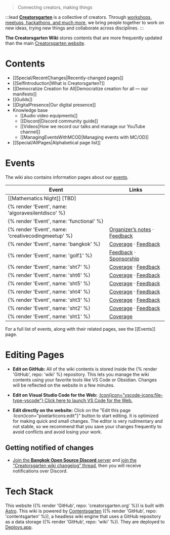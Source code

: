 > Connecting creators, making things

:::lead
**[Creatorsgarten](https://creatorsgarten.org/)** is a collective of creators. Through [workshops, meetups, hackathons, and much more](https://creatorsgarten.org/events/), we bring people together to work on new ideas, trying new things and collaborate across disciplines.
:::

**The Creatorsgarten Wiki** stores contents that are more frequently updated than the main [Creatorsgarten website][main-site].

[main-site]: https://creatorsgarten.org/

# Contents

- [[Special/RecentChanges|Recently-changed pages]]
- [[SelfIntroduction|What is Creatorsgarten?]]
- [[Democratize Creation for All|Democratize creation for all — our manifesto]]
- [[Guilds]]
- [[DigitalPresence|Our digital presence]]
- Knowledge base
  - [[Audio video equipments]]
  - [[Discord|Discord community guide]]
  - [[Videos|How we record our talks and manage our YouTube channel]]
  - [[ManagingEventsWithMCOD|Managing events with MC/OD]]
- [[Special/AllPages|Alphabetical page list]]

# Events

The wiki also contains information pages about our [events](/events/).

| Event | Links |
| --- | --- |
| [[Mathematics Night]] [TBD]
| {% render 'Event', name: 'algoravesilentdisco' %}
| {% render 'Event', name: 'functional' %}
| {% render 'Event', name: 'creativecodingmeetup' %} | [Organizer’s notes](/wiki/OrganizerNotes/creativecodingmeetup) &middot; [Feedback](/wiki/Feedback/creativecodingmeetup) |
| {% render 'Event', name: 'bangkok' %} | [Coverage](/wiki/Coverage/bangkok) &middot; [Feedback](/wiki/Feedback/bangkok) |
| {% render 'Event', name: 'golf1' %} | [Feedback](/wiki/Feedback/golf1) &middot; [Sponsorship](/wiki/Sponsorship/golf1) |
| {% render 'Event', name: 'sht7' %} | [Coverage](/wiki/Coverage/sht7) &middot; [Feedback](/wiki/Feedback/sht7) |
| {% render 'Event', name: 'sht6' %} | [Coverage](/wiki/Coverage/sht6) &middot; [Feedback](/wiki/Feedback/sht6) |
| {% render 'Event', name: 'sht5' %} | [Coverage](/wiki/Coverage/sht5) &middot; [Feedback](/wiki/Feedback/sht5) |
| {% render 'Event', name: 'sht4' %} | [Coverage](/wiki/Coverage/sht4) &middot; [Feedback](/wiki/Feedback/sht4) |
| {% render 'Event', name: 'sht3' %} | [Coverage](/wiki/Coverage/sht3) &middot; [Feedback](/wiki/Feedback/sht3) |
| {% render 'Event', name: 'sht2' %} | [Coverage](/wiki/Coverage/sht2) &middot; [Feedback](/wiki/Feedback/sht2) |
| {% render 'Event', name: 'sht1' %} | [Coverage](/wiki/Coverage/sht1) |

For a full list of events, along with their related pages, see the [[Events]] page.

# Editing Pages

- **Edit on GitHub:** All of the wiki contents is stored inside the {% render 'GitHub', repo: 'wiki' %} repository. This lets you manage the wiki contents using your favorite tools like VS Code or Obsidian. Changes will be reflected on the website in a few minutes.

- **Edit on Visual Studio Code for the Web:** [:Icon{icon="vscode-icons:file-type-vscode"} Click here to launch VS Code for the Web.](https://vscode.dev/github/creatorsgarten/wiki)

- **Edit directly on the website:** Click on the "Edit this page :Icon{icon="pixelarticons:edit"}" button to start editing. It is optimized for making quick and small changes. The editor is very rudimentary and not stable, so we recommend that you save your changes frequently to avoid conflicts and avoid losing your work.

## Getting notified of changes

- [Join the **Bangkok Open Source Discord** server](https://grtn.org/bkkoss-discord) and [join the “Creatorsgarten wiki changelog” thread](https://discord.com/channels/1062609208106832002/1085847407583055883), then you will receive notifications over Discord.

# Tech Stack

This website ({% render 'GitHub', repo: 'creatorsgarten.org' %}) is built with [Astro](https://astro.build/).
This wiki is powered by [Contentsgarten](https://contentsgarten.netlify.app/wiki/MainPage) ({% render 'GitHub', repo: 'contentsgarten' %}), a headless wiki engine that uses a GitHub repository as a data storage ({% render 'GitHub', repo: 'wiki' %}).
They are deployed to [Deploys.app](https://www.deploys.app/).
